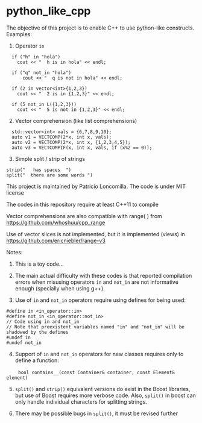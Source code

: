 # python_like_cpp

The objective of this project is to enable C++ to use python-like constructs. Examples:

1) Operator ```in```
```
  if ("h" in "hola")
    cout << "  h is in hola" << endl;

  if ("q" not_in "hola")
      cout << "  q is not in hola" << endl;
  
  if (2 in vector<int>{1,2,3})
    cout << "  2 is in {1,2,3}" << endl;
   
  if (5 not_in L({1,2,3}))
    cout << "  5 is not in {1,2,3}" << endl;
```

2) Vector comprehension (like list comprehensions)
```
  std::vector<int> vals = {6,7,8,9,10};
  auto v1 = VECTCOMP(2*x, int x, vals);
  auto v2 = VECTCOMP(2*x, int x, {1,2,3,4,5});
  auto v3 = VECTCOMPIF(x, int x, vals, if (x%2 == 0));
```

3) Simple split / strip of strings
```
strip("   has spaces  ")
split("  there are some words ")
```

This project is maintained by Patricio Loncomilla. The code is under MIT license

The codes in this repository require at least C++11 to compile

Vector comprehensions are also compatible with range( ) from https://github.com/whoshuu/cpp_range

Use of vector slices is not implemented, but it is implemented (views) in https://github.com/ericniebler/range-v3

Notes:

1) This is a toy code...

2) The main actual difficulty with these codes is that reported compilation errors when misusing operators ```in``` and ```not_in``` are not informative enough (specially when using g++).

3) Use of ```in``` and ```not_in``` operators require using defines for being used:

```
#define in <in_operator::in>
#define not_in <in_operator::not_in>
// Code using in and not_in
// Note that preexistent variables named "in" and "not_in" will be shadowed by the defines
#undef in
#undef not_in
```

4) Support of ```in``` and ```not_in``` operators for new classes requires only to define a function:

&nbsp; &nbsp; &nbsp; &nbsp; ```bool contains__(const Container& container, const Element& element)```

5) ```split()``` and ```strip()``` equivalent versions do exist in the Boost libraries, but use of Boost requires more verbose code. Also, ```split()``` in boost can only handle individual characters for splitting strings.

6) There may be possible bugs in ```split()```, it must be revised further
